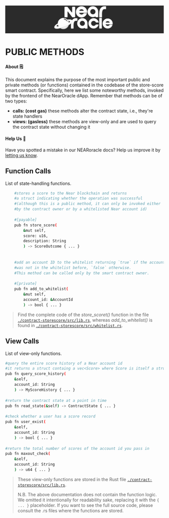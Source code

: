 <p align="center">
  <a href="https://near.org/">
    <img alt="NearMonotoneWhite" src="https://github.com/BalloonBox-Inc/near-oracle-contracts/blob/dev/images/monotone-white-bg.png" width="1300" />
  </a>
</p>

# PUBLIC METHODS

#### About :spiral_notepad:
This document explains the purpose of the most important public and private methods (or functions) contained in the codebase of the store-score smart contract. Specifically, here we list some noteworthy methods, invoked by the frontend of the NearOracle dApp. Remember that methods can be of two types:
 - **calls: (cost gas)** these methods alter the contract state, i.e., they're state handlers
 - **views: (gasless)** these methods are view-only and are used to query the contract state without changing it

#### Help Us :handshake:
Have you spotted a mistake in our NEARoracle docs? Help us improve it by [letting us know](https://www.balloonbox.io/contact).

## Function Calls
List of state-handling functions.
```bash
    #stores a score to the Near blockchain and returns 
    #a struct indicating whether the operation was successful
    #(although this is a public method, it can only be invoked either
    #by the contract owner or by a whitelisted Near account id)
    
    #[payable]
    pub fn store_score(
        &mut self,
        score: u16,
        description: String
        ) -> ScoreOutcome { ... }


    #add an account ID to the whitelist returning `true` if the account id 
    #was not in the whitelist before, `false` otherwise.
    #This method can be called only by the smart contract owner.

    #[private]
    pub fn add_to_whitelist(
        &mut self,
        account_id: &AccountId
        ) -> bool { ... }
```
> Find the complete code of the *store_scoret()* function in the file [`./contract-storescore/src/lib.rs`](src/lib.rs), whereas *add_to_whitelist()* is found in [`./contract-storescore/src/whitelist.rs`](src/whitelist.rs).

## View Calls
List of view-only functions.
```bash
#query the entire score history of a Near account id
#it returns a struct containg a vec<Score> where Score is itself a struct
pub fn query_score_history(
    &self,
    account_id: String
    ) -> MyScoreHistory { ... }

#return the contract state at a point in time
pub fn read_state(&self) -> ContractState { ... }

#check whether a user has a score record
pub fn user_exist(
    &self,
    account_id: String
    ) -> bool { ... }

#return the total number of scores of the account id you pass in
pub fn maxout_check(
    &self,
    account_id: String
    ) -> u64 { ... }
```
> These view-only functions are stored in the Rust file [`./contract-storescore/src/lib.rs`](src/lib.rs).
> 
> N.B. The above documentation does not contain the function logic. We omitted it intentionally for readability sake, replacing it with the `{ ... }` placeholder. If you want to see the full source code, please consult the .rs files where the functions are stored.